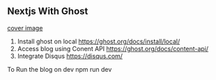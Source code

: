 ## Nextjs With Ghost

[cover image](./images/home.jpg)

1. Install ghost on local https://ghost.org/docs/install/local/
2. Access blog using Conent API https://ghost.org/docs/content-api/
3. Integrate Disqus https://disqus.com/

To Run the blog on dev
npm run dev
